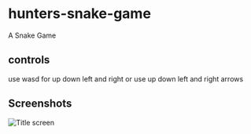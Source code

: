 # hunters-snake-game
A Snake Game


## controls
use wasd for up down left and right 
or use up down left and right arrows

## Screenshots

![Title screen](https://github.com/hsalvo1/hunters-snake-game/blob/main/snakegame.PNG)
